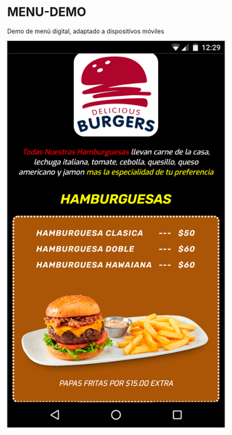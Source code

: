 # MENU-DEMO
Demo de menú digital, adaptado a dispositivos móviles

<img src="baduser97.github.io_MENU-DEMO_(Nexus 5X).png">

